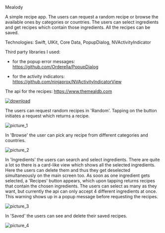 Mealody

A simple recipe app. The users can request a random recipe or browse the available ones by categories or countries. 
The users can select ingredients and get recipes which contain those ingredients.
All the recipes can be saved.

Technologies: Swift, UIKit, Core Data, PopupDialog, NVActivityIndicator

Third party libraries I used:

- for the popup error messages: https://github.com/Orderella/PopupDialog

- for the activity indicators: https://github.com/ninjaprox/NVActivityIndicatorView

The api for the recipes: https://www.themealdb.com

<a href="https://apps.apple.com/app/id1492125687" rel="some text">![download](https://user-images.githubusercontent.com/44786735/70862038-112c4e00-1f37-11ea-9694-7b46c3404b3a.png)</a>

The users can request random recipes in 'Random'. Tapping on the button initiates a request which returns a recipe.

![picture_1](https://user-images.githubusercontent.com/44786735/73124120-c8d16880-3f97-11ea-8324-b7288c29a01d.png)

In 'Browse' the user can pick any recipe from different categories and countries.

![picture_2](https://user-images.githubusercontent.com/44786735/73124154-4f864580-3f98-11ea-9b78-e4a7f7e4af08.png)

In 'Ingredients' the users can search and select ingredients. There are quite a lot so there is a card-like view which 
shows all the selected ingredients. Here the users can delete them and thus they get deselected simultaneously on the main screen too.
As soon as one ingredient gets selected, a 'Recipes' button appears, which upon tapping returns recipes that contain the chosen
ingredients. The users can select as many as they want, but currently the api can only accept 4 different ingredients at once.
This warning shows up in a popup message before requesting the recipes.

![picture_3](https://user-images.githubusercontent.com/44786735/73124516-81011000-3f9c-11ea-97c9-0522d1dc3638.png)

In 'Saved' the users can see and delete their saved recipes.

![picture_4](https://user-images.githubusercontent.com/44786735/73124532-d9381200-3f9c-11ea-9f3b-e1827fd1da24.png)
